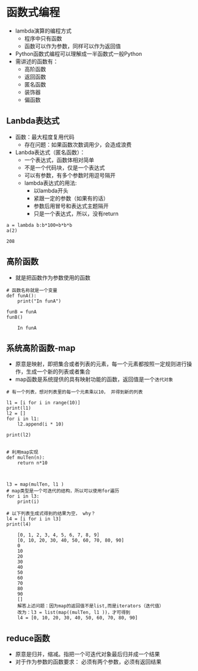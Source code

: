 # 函数式编程
* lambda演算的编程方式
    * 程序中只有函数
    * 函数可以作为参数，同样可以作为返回值
* Python函数式编程可以理解成一半函数式一般Python
* 需讲述的函数有：
    * 高阶函数
    * 返回函数
    * 匿名函数
    * 装饰器
    * 偏函数

## Lanbda表达式
* 函数：最大程度复用代码
    * 存在问题：如果函数次数调用少，会造成浪费
* Lanbda表达式（匿名函数）：
    * 一个表达式，函数体相对简单
    * 不是一个代码块，仅是一个表达式
    * 可以有参数，有多个参数时用逗号隔开
    * lambda表达式的用法:
        * 以lambda开头
        * 紧跟一定的参数（如果有的话）
        * 参数后用冒号和表达式主题隔开
        * 只是一个表达式，所以，没有return

```
a = lambda b:b*100+b*b*b
a(2)
```
    208


## 高阶函数
* 就是把函数作为参数使用的函数
```
# 函数名称就是一个变量
def funA():
    print("In funA")
    
funB = funA
funB()
```
        In funA
## 系统高阶函数-map
* 原意是映射，即把集合或者列表的元素，每一个元素都按照一定规则进行操作，生成一个新的列表或者集合
* map函数是系统提供的具有映射功能的函数，返回值是一个`迭代对象`
```
# 有一个列表，想对列表里的每一个元素乘以10， 并得到新的列表

l1 = [i for i in range(10)]
print(l1)
l2 = []
for i in l1:
    l2.append(i * 10)

print(l2)


# 利用map实现
def mulTen(n):
    return n*10



l3 = map(mulTen, l1 )
# map类型是一个可迭代的结构，所以可以使用for遍历
for i in l3:
    print(i)
  
# 以下列表生成式得到的结果为空， why？
l4 = [i for i in l3]
print(l4)
```
        [0, 1, 2, 3, 4, 5, 6, 7, 8, 9]
        [0, 10, 20, 30, 40, 50, 60, 70, 80, 90]
        0
        10
        20
        30
        40
        50
        60
        70
        80
        90
        []
        解答上述问题：因为map的返回值不是list,而是iterators（迭代值）
        改为：l3 = list(map((mulTen, l1 ))，才可得到
        l4 = [0, 10, 20, 30, 40, 50, 60, 70, 80, 90]
        
## reduce函数
* 原意是归并，缩减。指把一个可迭代对象最后归并成一个结果
* 对于作为参数的函数要求： 必须有两个参数，必须有返回结果
